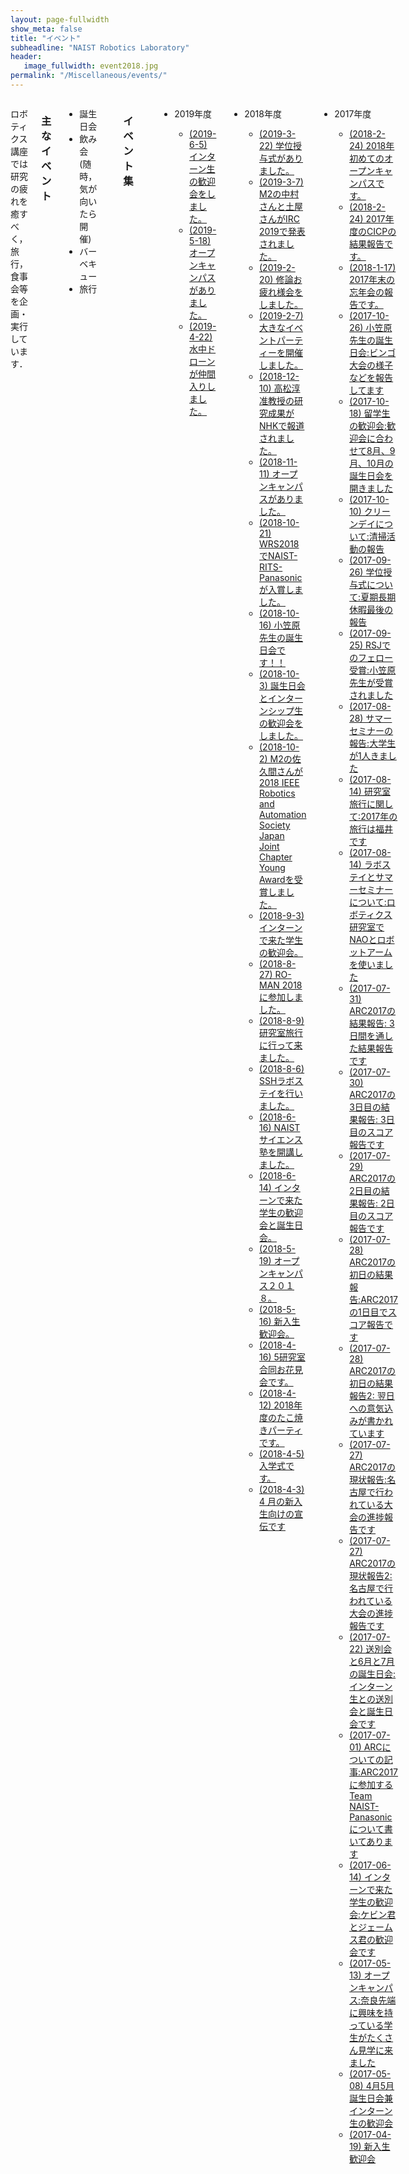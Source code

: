 ```yaml
---
layout: page-fullwidth
show_meta: false
title: "イベント"
subheadline: "NAIST Robotics Laboratory"
header:
   image_fullwidth: event2018.jpg
permalink: "/Miscellaneous/events/"
---
```


<div class="row">

<div class="medium-12  columns" markdown="1">

ロボティクス講座では研究の疲れを癒すべく，旅行，食事会等を企画・実行しています．  
<br/>
### 主なイベント  
- 誕生日会  
- 飲み会(随時，気が向いたら開催)   
- バーベキュー  
- 旅行 
<br/>

### イベント集  
<br/>

<ul>
<li>2019年度</li>
<ul>
<li>
<a href="https://www.facebook.com/NAIST.Robotics.Lab/posts/2199170306841504" target="_parent"> (2019-6-5)  インターン生の歓迎会をしました。
</a>
</li>
<li>
<a href="https://www.facebook.com/NAIST.Robotics.Lab/posts/2171403182951550" target="_parent"> (2019-5-18)  オープンキャンパスがありました。
</a>
</li>
<li>
<a href="https://www.facebook.com/NAIST.Robotics.Lab/posts/2128592433899292" target="_parent"> (2019-4-22)  水中ドローンが仲間入りしました。
</a>
</li>
</ul>
</ul>

<ul>
<li>2018年度</li>
<ul>
<li>
<a href="https://www.facebook.com/NAIST.Robotics.Lab/posts/2088239591267910" target="_parent"> (2019-3-22)  学位授与式がありました。
</a>
</li>
<li>
<a href="https://www.facebook.com/NAIST.Robotics.Lab/posts/2061227513969118" target="_parent"> (2019-3-7)  M2の中村さんと土屋さんがIRC 2019で発表されました。
</a>
</li>
<li>
<a href="https://www.facebook.com/NAIST.Robotics.Lab/posts/2041194892639047" target="_parent"> (2019-2-20)  修論お疲れ様会をしました。
</a>
</li>
<li>
<a href="https://www.facebook.com/NAIST.Robotics.Lab/posts/2020103428081527" target="_parent"> (2019-2-7)  大きなイベントパーティーを開催しました。
</a>
</li>
<li>
<a href="https://www.facebook.com/naist.jp/posts/1915711798536008" target="_parent"> (2018-12-10)  高松淳准教授の研究成果がNHKで報道されました。
</a>
</li>
<li>
<a href="https://www.facebook.com/NAIST.Robotics.Lab/posts/1929150077176863" target="_parent"> (2018-11-11)  オープンキャンパスがありました。
</a>
</li>
<li>
<a href="https://www.facebook.com/NAIST.Robotics.Lab/posts/1879298002162071" target="_parent"> (2018-10-21)  WRS2018でNAIST-RITS-Panasonicが入賞しました。
</a>
</li>
<li>
<a href="https://www.facebook.com/NAIST.Robotics.Lab/posts/1867533600005178" target="_parent"> (2018-10-16)  小笠原先生の誕生日会です！！
</a>
</li>
<li>
<a href="https://www.facebook.com/NAIST.Robotics.Lab/posts/1865372666887938" target="_parent"> (2018-10-3)  誕生日会とインターンシップ生の歓迎会をしました。
</a>
</li>
<li>
<a href="https://www.facebook.com/NAIST.Robotics.Lab/posts/1880952241996647" target="_parent"> (2018-10-2)  M2の佐久間さんが2018 IEEE Robotics and Automation Society Japan Joint Chapter Young Awardを受賞しました。
</a>
</li>
<li>
<a href="https://www.facebook.com/NAIST.Robotics.Lab/posts/1821505194608019" target="_parent"> (2018-9-3)  インターンで来た学生の歓迎会。
</a>
</li>
<li>
<a href="https://www.facebook.com/NAIST.Robotics.Lab/posts/1819537578138114" target="_parent"> (2018-8-27)  RO-MAN 2018に参加しました。
</a>
</li>
<li>
<a href="https://www.facebook.com/NAIST.Robotics.Lab/posts/1810553579036514" target="_parent"> (2018-8-9)  研究室旅行に行って来ました。
</a>
</li>
<li>
<a href="https://www.facebook.com/NAIST.Robotics.Lab/posts/1809299622495243" target="_parent"> (2018-8-6)  SSHラボステイを行いました。
</a>
</li>
<li>
<a href="https://www.facebook.com/NAIST.Robotics.Lab/posts/1704038976354642" target="_parent"> (2018-6-16)  NAISTサイエンス塾を開講しました。
</a>
</li>
<li>
<a href="https://www.facebook.com/NAIST.Robotics.Lab/posts/1702746706483869" target="_parent"> (2018-6-14)  インターンで来た学生の歓迎会と誕生日会。
</a>
</li>
<li>
<a href="https://www.facebook.com/NAIST.Robotics.Lab/posts/1674787752613098" target="_parent"> (2018-5-19)  オープンキャンパス２０１８。
</a>
</li>
<li>
<a href="https://www.facebook.com/NAIST.Robotics.Lab/posts/1667514213340452" target="_parent"> (2018-5-16)  新入生歓迎会。
</a>
</li>
<li>
<a href="https://www.facebook.com/NAIST.Robotics.Lab/posts/1637563653002175" target="_parent"> (2018-4-16)  5研究室合同お花見会です。
</a>
</li>
<li>
<a href="https://www.facebook.com/NAIST.Robotics.Lab/posts/1633734763385064" target="_parent"> (2018-4-12)  2018年度のたこ焼きパーティです。
</a>
</li>
<li>
<a href="https://www.facebook.com/NAIST.Robotics.Lab/posts/1626846870740520" target="_parent"> (2018-4-5)  入学式です。
</a>
</li>
<li>
<a href="https://www.facebook.com/NAIST.Robotics.Lab/posts/1624893197602554" target="_parent"> (2018-4-3) 4 月の新入生向けの宣伝です
</a>
</li>
</ul>
</ul>
<!-- Old Event -->


<ul>
<li>2017年度</li>
<ul>
<li>
<a href="https://www.facebook.com/NAIST.Robotics.Lab/posts/1586498321442042" target="_parent"> (2018-2-24) 2018年初めてのオープンキャンパスです。
</a>
</li>
<li>
<a href="https://www.facebook.com/NAIST.Robotics.Lab/posts/1596714330420441" target="_parent"> (2018-2-24) 2017年度のCICPの結果報告です。
</a>
</li>
<li>
<a href="https://www.facebook.com/NAIST.Robotics.Lab/posts/1549773355114539" target="_parent"> (2018-1-17) 2017年末の忘年会の報告です。
</a>
</li>
<li> 
<a href="https://www.facebook.com/NAIST.Robotics.Lab/photos/pcb.1473371672754708/1473369132754962" target="_parent"> (2017-10-26) 小笠原先生の誕生日会:ビンゴ大会の様子などを報告してます
</a>
</li>

<li> 
<a href="https://www.facebook.com/NAIST.Robotics.Lab/photos/pcb.1466752893416586/1466752476749961" target="_parent"> (2017-10-18) 留学生の歓迎会:歓迎会に合わせて8月、9月、10月の誕生日会を開きました
</a>
</li>

<li> 
<a href="https://www.facebook.com/NAIST.Robotics.Lab/photos/pcb.1459698934121982/1459698740788668" target="_parent"> (2017-10-10) クリーンデイについて:清掃活動の報告
</a>
</li>

<li> 
<a href="https://www.facebook.com/NAIST.Robotics.Lab/photos/pcb.1448414525250423/1448416905250185" target="_parent"> (2017-09-26) 学位授与式について:夏期長期休暇最後の報告
</a>
</li>

<li> 
<a href="https://www.facebook.com/NAIST.Robotics.Lab/photos/pcb.1447766758648533/1447763758648833" target="_parent"> (2017-09-25) RSJでのフェロー受賞:小笠原先生が受賞されました
</a>
</li>

<li> 
<a href="https://www.facebook.com/NAIST.Robotics.Lab/photos/pcb.1425092864249256/1425091907582685" target="_parent"> (2017-08-28) サマーセミナーの報告:大学生が1人きました
</a>
</li>

<li> 
<a href="https://www.facebook.com/NAIST.Robotics.Lab/photos/pcb.1413515738740302/1413510338740842" target="_parent"> (2017-08-14) 研究室旅行に関して:2017年の旅行は福井です
</a>
</li>

<li> 
<a href="https://www.facebook.com/NAIST.Robotics.Lab/photos/pcb.1413536828738193/1413536335404909" target="_parent"> (2017-08-14) ラボステイとサマーセミナーについて:ロボティクス研究室でNAOとロボットアームを使いました
</a>
</li>

<li> 
<a href="https://www.facebook.com/NAIST.Robotics.Lab/photos/pcb.1400610133364196/1400610113364198" target="_parent"> (2017-07-31) ARC2017の結果報告: 3日間を通した結果報告です
</a>
</li>

<li> 
<a href="https://www.facebook.com/NAIST.Robotics.Lab/photos/pcb.1400610133364196/1400610113364198" target="_parent"> (2017-07-30) ARC2017の3日目の結果報告: 3日目のスコア報告です
</a>
</li>

<li> 
<a href="https://www.facebook.com/NAIST.Robotics.Lab/photos/pcb.1399795913445618/1399795883445621" target="_parent"> (2017-07-29) ARC2017の2日目の結果報告: 2日目のスコア報告です
</a>
</li>

<li> 
<a href="https://www.facebook.com/NAIST.Robotics.Lab/photos/pcb.1398849120206964/1398849083540301/" target="_parent"> (2017-07-28) ARC2017の初日の結果報告:ARC2017の1日目でスコア報告です
</a>
</li>

<li> 
<a href="https://www.facebook.com/NAIST.Robotics.Lab/photos/a.618497708242113.1073741836.115545385204017/1399176263507583" target="_parent"> (2017-07-28) ARC2017の初日の結果報告2: 翌日への意気込みが書かれています
</a>
</li>

<li> 
<a href="https://www.facebook.com/NAIST.Robotics.Lab/posts/1397840830307793" target="_parent"> (2017-07-27) ARC2017の現状報告:名古屋で行われている大会の進捗報告です
</a>
</li>

<li> 
<a href="https://www.facebook.com/NAIST.Robotics.Lab/photos/a.196561147102440.44875.115545385204017/1397932333631976/?type=3" target="_parent"> (2017-07-27) ARC2017の現状報告2:名古屋で行われている大会の進捗報告です
</a>
</li>

<li> 
<a href="https://www.facebook.com/NAIST.Robotics.Lab/posts/1392800384145171" target="_parent"> (2017-07-22) 送別会と6月と7月の誕生日会:インターン生との送別会と誕生日会です
</a>
</li>

<li> 
<a href="https://www.facebook.com/NAIST.Robotics.Lab/posts/1372757496149460" target="_parent"> (2017-07-01) ARCについての記事:ARC2017に参加するTeam NAIST-Panasonicについて書いてあります 
</a>
</li>

<li>
<a href="https://www.facebook.com/NAIST.Robotics.Lab/posts/1363443993747477"
target="_parent">
(2017-06-14) インターンで来た学生の歓迎会:ケビン君とジェームス君の歓迎会です
</a>
</li>

<li>
<a href="https://www.facebook.com/NAIST.Robotics.Lab/posts/1327298717362005"
target="_parent">
(2017-05-13) オープンキャンパス:奈良先端に興味を持っている学生がたくさん見学に来ました
</a>
</li>

<li>
<a href="https://www.facebook.com/NAIST.Robotics.Lab/posts/1321594121265798"
target="_parent">
(2017-05-08) 4月5月誕生日会兼インターン生の歓迎会
</a>
</li>

<li>
<a href="https://www.facebook.com/NAIST.Robotics.Lab/posts/1299665363458674"
target="_parent">
(2017-04-19) 新入生歓迎会
<!--/event/picture/2017/0419_welcomeparty/index.html"-->
</a>
</li>

</ul>
</ul>


</div>
</div>
